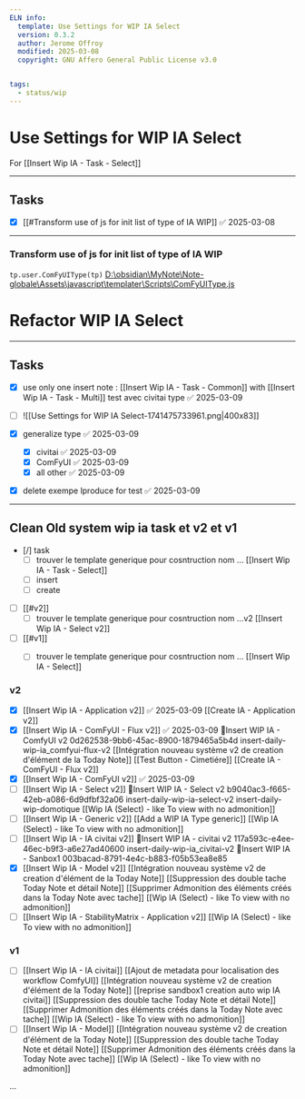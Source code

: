 ```yaml
---
ELN info:
  template: Use Settings for WIP IA Select
  version: 0.3.2
  author: Jerome Offroy
  modified: 2025-03-08
  copyright: GNU Affero General Public License v3.0


tags:
  - status/wip
---
```



# Use Settings for WIP IA Select
For [[Insert Wip IA - Task - Select]]

---
## Tasks
- [x] [[#Transform use of js for init list of type of IA WIP]] ✅ 2025-03-08


---



### Transform use of js for init list of type of IA WIP

`tp.user.ComFyUIType(tp)`
[D:\obsidian\MyNote\Note-globale\Assets\javascript\templater\Scripts\ComFyUIType.js](file:///d%3A/obsidian/MyNote/Note-globale/Assets/javascript/templater/Scripts/ComFyUIType.js)



# Refactor WIP IA Select

---
## Tasks
- [x] use only one insert note : [[Insert Wip IA - Task - Common]] with [[Insert Wip IA - Task - Multi]] test avec civitai type ✅ 2025-03-09

- [ ] ![[Use Settings for WIP IA Select-1741475733961.png|400x83]]
- [x] generalize type ✅ 2025-03-09
	- [x] civitai ✅ 2025-03-09
	- [x] ComFyUI ✅ 2025-03-09
	- [x] all other ✅ 2025-03-09
- [x] delete exempe lproduce for test ✅ 2025-03-09

---

## Clean Old system wip ia task et v2 et v1
- [/] task
	- [ ] trouver le template generique pour cosntruction nom ... [[Insert Wip IA - Task - Select]]
	- [ ] insert
	- [ ] create
- [ ] [[#v2]]
	- [ ] trouver le template generique pour cosntruction nom ...v2 [[Insert Wip IA - Select v2]]
- [ ] [[#v1]]
	- [ ] trouver le template generique pour cosntruction nom ... [[Insert Wip IA - Select]]


### v2

- [x] [[Insert Wip IA - Application v2]] ✅ 2025-03-09
	[[Create IA - Application v2]]
- [x] [[Insert Wip IA - ComFyUI - Flux v2]] ✅ 2025-03-09
	🚧Insert WIP IA - ComfyUI v2
	0d262538-9bb6-45ac-8900-1879465a5b4d
		insert-daily-wip-ia_comfyui-flux-v2
			[[Intégration nouveau système v2 de creation d'élément de la Today Note]]
			[[Test Button - Cimetiére]]
		[[Create IA - ComFyUI - Flux v2]]
- [x] [[Insert Wip IA - ComFyUI v2]] ✅ 2025-03-09
- [ ] [[Insert Wip IA - Select v2]]
	🚧Insert WIP IA - Select v2
	b9040ac3-f665-42eb-a086-6d9dfbf32a06
		insert-daily-wip-ia-select-v2
		insert-daily-wip-domotique
			[[Wip IA (Select) - like To view with no admonition]]
- [ ] [[Insert Wip IA - Generic v2]]
	[[Add a WIP IA Type generic]]
	[[Wip IA (Select) - like To view with no admonition]]
- [ ] [[Insert Wip IA - IA civitai v2]]
	🚧Insert WIP IA - civitai v2
	117a593c-e4ee-46ec-b9f3-a6e27ad40600
		insert-daily-wip-ia_civitai-v2
			🚧Insert WIP IA - Sanbox1
			003bacad-8791-4e4c-b883-f05b53ea8e85
- [x] [[Insert Wip IA - Model v2]]
	[[Intégration nouveau système v2 de creation d'élément de la Today Note]]
	[[Suppression des double tache Today Note et détail Note]]
	[[Supprimer Admonition des éléments  créés dans la Today Note avec tache]]
	[[Wip IA (Select) - like To view with no admonition]]
- [ ] [[Insert Wip IA - StabilityMatrix - Application v2]]
	[[Wip IA (Select) - like To view with no admonition]]
### v1
- [ ] [[Insert Wip IA - IA civitai]]
	[[Ajout de metadata pour localisation des workflow ComfyUI]]
	[[Intégration nouveau système v2 de creation d'élément de la Today Note]]
	[[reprise sandbox1 creation auto wip IA civitai]]
	[[Suppression des double tache Today Note et détail Note]]
	[[Supprimer Admonition des éléments  créés dans la Today Note avec tache]]
	[[Wip IA (Select) - like To view with no admonition]]
- [ ] [[Insert Wip IA - Model]]
	[[Intégration nouveau système v2 de creation d'élément de la Today Note]]
	[[Suppression des double tache Today Note et détail Note]]
	[[Supprimer Admonition des éléments  créés dans la Today Note avec tache]]
	[[Wip IA (Select) - like To view with no admonition]]

...

